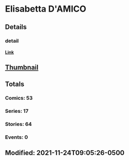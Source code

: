 # Elisabetta  D'AMICO 
## Details
### detail
#### [Link](http://marvel.com/comics/creators/13174/elisabetta_damico?utm_campaign=apiRef&utm_source=225578a89fc76f3d20fbffda5d17a88d)
## [Thumbnail](http://i.annihil.us/u/prod/marvel/i/mg/b/40/image_not_available.jpg)
## Totals
### Comics: 53
### Series: 17
### Stories: 64
### Events: 0
## Modified: 2021-11-24T09:05:26-0500